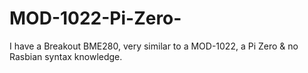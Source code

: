 # MOD-1022-Pi-Zero-
I have a Breakout BME280, very similar to a MOD-1022, a Pi Zero &amp; no Rasbian syntax knowledge.
